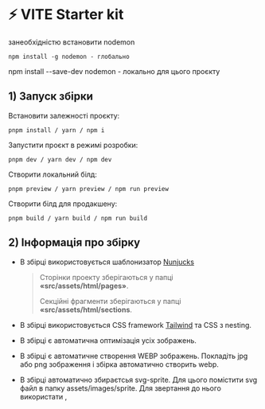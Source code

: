# ⚡ VITE Starter kit

занеобхідністю встановити nodemon

```
npm install -g nodemon - глобально

```

npm install --save-dev nodemon - локально для цього проєкту

## 1) Запуск збірки

Встановити залежності проєкту:

```
pnpm install / yarn / npm i
```

Запустити проєкт в режимі розробки:

```
pnpm dev / yarn dev / npm dev
```

Створити локальний білд:

```
pnpm preview / yarn preview / npm run preview
```

Створити білд для продакшену:

```
pnpm build / yarn build / npm run build
```

## 2) Інформація про збірку

- В збірці використовується шаблонизатор
  [Nunjucks](https://mozilla.github.io/nunjucks/templating.html)

  > Сторінки проекту зберігаються у папці **«src/assets/html/pages»**.
  >
  > Секційні фрагменти зберігаються у папці **«src/assets/html/sections**.

- В збірці використовується CSS framework [Tailwind](https://tailwindcss.com/docs/installation) та
  CSS з nesting.

- В збірці є автоматична оптимізація усіх зображень.

- В збірці є автоматичне створення WEBP зображень. Покладіть jpg або png зображення і збірка
  автоматично створить webp.

- В збірці автоматично збираєтсья svg-sprite. Для цього помістити svg файл в папку
  assets/images/sprite. Для звертання до нього використати
  <use xlink:href="/spritemap.svg#svg-name"></use>,
